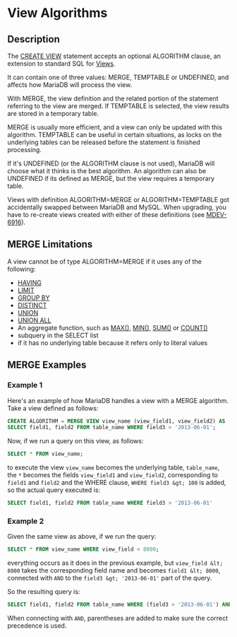 # View Algorithms

## Description

The [CREATE VIEW](/programming-customizing-mariadb/views/create-view/) statement accepts an optional ALGORITHM clause, an extension to standard SQL for [Views](/programming-customizing-mariadb/views/).

It can contain one of three values: MERGE, TEMPTABLE or UNDEFINED, and affects how MariaDB will process the view.

With MERGE, the view definition and the related portion of the statement referring to the view are merged. If TEMPTABLE is selected, the view results are stored in a temporary table.

MERGE is usually more efficient, and a view can only be updated with this algorithm. TEMPTABLE can be useful in certain situations, as locks on the underlying tables can be released before the statement is finished processing.

If it's UNDEFINED (or the ALGORITHM clause is not used), MariaDB will choose what it thinks is the best algorithm. An algorithm can also be UNDEFINED if its defined as MERGE, but the view requires a temporary table.

Views with definition ALGORITHM=MERGE or ALGORITHM=TEMPTABLE got accidentally swapped between MariaDB and MySQL. When upgrading, you have to re-create views created with either of these definitions (see [MDEV-6916](https://jira.mariadb.org/browse/MDEV-6916)).

## MERGE Limitations

A view cannot be of type ALGORITHM=MERGE if it uses any of the following:

- [HAVING](/sql-statements-structure/sql-statements/data-manipulation/selecting-data/select/)
- [LIMIT](/kb/en/select/#limit)
- [GROUP BY](/kb/en/select/#group-by)
- [DISTINCT](/kb/en/select/#distinct)
- [UNION](/sql-statements-structure/sql-statements/data-manipulation/selecting-data/joins-subqueries/union/)
- [UNION ALL](/sql-statements-structure/sql-statements/data-manipulation/selecting-data/joins-subqueries/union/)
- An aggregate function, such as [MAX()](/built-in-functions/aggregate-functions/max/), [MIN()](/built-in-functions/aggregate-functions/min/), [SUM()](/built-in-functions/aggregate-functions/sum/) or [COUNT()](/built-in-functions/aggregate-functions/count/)
- subquery in the SELECT list
- if it has no underlying table because it refers only to literal values

## MERGE Examples

### Example 1

Here's an example of how MariaDB handles a view with a MERGE algorithm. Take a view defined as follows:

```sql
CREATE ALGORITHM = MERGE VIEW view_name (view_field1, view_field2) AS
SELECT field1, field2 FROM table_name WHERE field3 > '2013-06-01';
```

Now, if we run a query on this view, as follows:

```sql
SELECT * FROM view_name;
```

to execute the view `view_name` becomes the underlying table, `table_name`, the `*` becomes the fields `view_field1` and `view_field2`, corresponding to `field1` and `field2` and the WHERE clause, `WHERE field3 &gt; 100` is added, so the actual query executed is:

```sql
SELECT field1, field2 FROM table_name WHERE field3 > '2013-06-01'
```

### Example 2

Given the same view as above, if we run the query:

```sql
SELECT * FROM view_name WHERE view_field < 8000;
```

everything occurs as it does in the previous example, but `view_field &lt; 8000` takes the corresponding field name and becomes `field1 &lt; 8000`, connected with `AND` to the `field3 &gt; '2013-06-01'` part of the query.

So the resulting query is:

```sql
SELECT field1, field2 FROM table_name WHERE (field3 > '2013-06-01') AND (field1 < 8000);
```

When connecting with `AND`, parentheses are added to make sure the correct precedence is used.